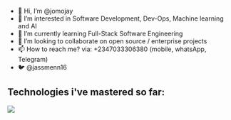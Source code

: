 - 👋 Hi, I’m @jomojay
- 👀 I’m interested in Software Development, Dev-Ops, Machine learning and AI 
- 🌱 I’m currently learning Full-Stack Software Engineering
- 💞️ I’m looking to collaborate on open source / enterprise projects
- 📫 How to reach me? via: +2347033306380 (mobile, whatsApp, Telegram)
- 🐦 @jassmenn16

## Technologies i've mastered so far:
<img src="https://skillicons.dev/icons?i=git,c,css,discord,github,html,js,linux,md,postgresql,mysql,nodejs,py,react,bash,regex,vim,emacs,nginx,vscode&perline=14" />
<!---
jomojay/jomojay is a ✨ special ✨ repository because its `README.md` (this file) appears on your GitHub profile.
You can click the Preview link to take a look at your changes.
--->
